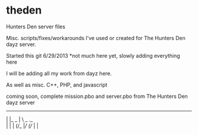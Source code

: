 theden
======

Hunters Den server files

Misc. scripts/fixes/workarounds I've used or created for The Hunters Den dayz server.

Started this git 6/29/2013  *not much here yet, slowly adding everything here

I will be adding all my work from dayz here.  

As well as misc. C++, PHP, and javascript

coming soon, complete mission.pbo and server.pbo from The Hunters Den dayz server

 ___           _          
  | |_   _    | \  _  ._  
  | | | (/_   |_/ (/_ | | 
                          
                                                    
                                                    
                                                    
                                                    
